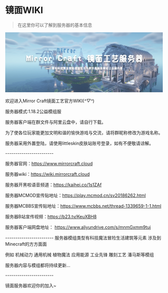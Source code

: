 # 镜面WIKI

> 在这里你可以了解到服务器的基本信息

![](images/bg.jpg)

欢迎进入Mirror Craft镜面工艺官方WIKI(*^▽^*)

服务器模式:1.18.2公益模组服

服务器客户端在群文件与阿里云盘中，请自行下载。

为了使各位玩家能更加文明和谐的愉快游戏与交流，请将群昵称修改为游戏名称。

服务器采用外置登陆，请使用littleskin皮肤站账号登录，如有不便敬请谅解。

\------------------------

服务器官网：https://www.mirrorcraft.cloud

服务器wiki：https://wiki.mirrorcraft.cloud

服务器开黑啦语音频道：https://kaihei.co/1s1ZAf

服务器MCMOD宣传贴地址：https://play.mcmod.cn/sv20186262.html

服务器MCBBS宣传贴地址：https://www.mcbbs.net/thread-1339659-1-1.html

服务器B站宣传视频：https://b23.tv/KeuXBH8

服务器客户端网盘地址： https://www.aliyundrive.com/s/mnmGxmm9tuj

\------------------------
服务器模组类型有科技魔法冒险生活建筑等元素 涉及到Minecraft的方方面面

例如 机械动力 通用机械 植物魔法 应用能源 工业先锋 雕刻工艺 潘马斯等模组

服务器内容与模组都将持续更新...

\------------------------

镜面服务器欢迎你的加入~